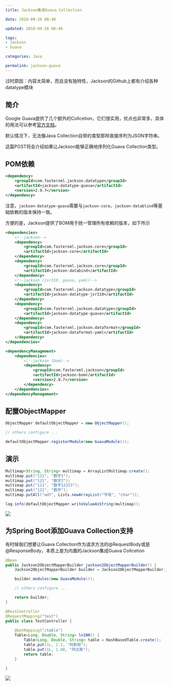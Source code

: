 ```yaml
---
title: Jackson集成Guava Collection

date: 2018-09-26 08:40

updated: 2018-09-26 08:40

tags:
- Jackson
- Guava

categories: Java

permalink: jackson-guava
---
```


过时原因：内容太简单，而且没有独特性，Jackson的Github上都有介绍各种datatype模块

## 简介

Google Guava提供了几个额外的Collcetion，它们很实用，优点也非常多，具体的用法可以参考[官方文档](https://github.com/google/guava/wiki/NewCollectionTypesExplained)。

默认情况下，无法像Java Collection自带的类型那样直接序列为JSON字符串。

这篇POST将会介绍如果让Jackson能够正确地序列化Guava Collection类型。



## POM依赖

~~~xml
<dependency>
    <groupId>com.fasterxml.jackson.datatype</groupId>
    <artifactId>jackson-datatype-guava</artifactId>
    <version>2.9.7</version>
</dependency>
~~~

注意，`jackson-datatype-guava`需要与`jackson-core`、`jackson-datablind`等基础依赖的版本保持一致。



方便的是，Jackson提供了BOM用于统一管理所有依赖的版本，如下所示

~~~xml
<dependencies>
    <!--jackson-->
    <dependency>
        <groupId>com.fasterxml.jackson.core</groupId>
        <artifactId>jackson-core</artifactId>
    </dependency>
    <dependency>
        <groupId>com.fasterxml.jackson.core</groupId>
        <artifactId>jackson-databind</artifactId>
    </dependency>
    <!--jackson (jsr310, guava, yaml)-->
    <dependency>
        <groupId>com.fasterxml.jackson.datatype</groupId>
        <artifactId>jackson-datatype-jsr310</artifactId>
    </dependency>
    <dependency>
        <groupId>com.fasterxml.jackson.datatype</groupId>
        <artifactId>jackson-datatype-guava</artifactId>
    </dependency>
    <dependency>
        <groupId>com.fasterxml.jackson.dataformat</groupId>
        <artifactId>jackson-dataformat-yaml</artifactId>
    </dependency>
</dependencies>

<dependencyManagement>
    <dependencies>
        <!--jackson (bom)-->
        <dependency>
            <groupId>com.fasterxml.jackson</groupId>
            <artifactId>jackson-bom</artifactId>
            <version>2.9.7</version>
        </dependency>
    </dependencies>
</dependencyManagement>
~~~



## 配置ObjectMapper

~~~java
ObjectMapper defaultObjectMapper = new ObjectMapper();

// others configure ...

defaultObjectMapper.registerModule(new GuavaModule());
~~~



## 演示

~~~java
Multimap<String, String> multimap = ArrayListMultimap.create();
multimap.put("111", "数字1");
multimap.put("111", "数字2");
multimap.put("111", "数字12313");
multimap.put("111", "数字");
multimap.putAll("adf", Lists.newArrayList("字母", "char"));

log.info(defaultObjectMapper.writeValueAsString(multimap));	
~~~



![](/images/jackson-guava-01.png)



## 为Spring Boot添加Guava Collection支持

有时候我们想要让Guava Collection作为请求方法的@RequestBody或是@ResponseBody，本质上是为内置的Jackson集成Guava Collcetion



~~~java
@Bean
public Jackson2ObjectMapperBuilder jackson2ObjectMapperBuilder() {
    Jackson2ObjectMapperBuilder builder = Jackson2ObjectMapperBuilder.json();

    builder.modules(new GuavaModule());

    // others configure ...

    return builder;
}
~~~



~~~java
@RestController
@RequestMapping("test")
public class TestController {
    
    @GetMapping("/table")
    Table<Long, Double, String> ln100() {
        Table<Long, Double, String> table = HashBasedTable.create();
        table.put(1L, 1.2, "阿斯顿");
        table.put(1L, 1.88, "阿古斯");
        return table;
    }
    
}
~~~



![](/images/jackson-guava-02.png)